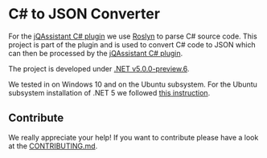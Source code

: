 # C# to JSON Converter

For the [jQAssistant C# plugin](https://github.com/softvis-research/jqa-csharp-plugin) we use [Roslyn](https://github.com/dotnet/roslyn) to parse C# source code. This project is part of the plugin and is used to convert C# code to JSON which can then be processed by the [jQAssistant C# plugin](https://github.com/softvis-research/jqa-csharp-plugin).

The project is developed under [.NET v5.0.0-preview.6](https://dotnet.microsoft.com/download/dotnet/5.0).

We tested in on Windows 10 and on the Ubuntu subsystem. For the Ubuntu subsystem installation of .NET 5 we followed [this instruction](https://github.com/dotnet/core/blob/master/release-notes/5.0/preview/5.0.0-preview.6-install-instructions.md#install-using-debrpm-packages).


## Contribute

We really appreciate your help! If you want to contribute please have a look at the [CONTRIBUTING.md](CONTRIBUTING.md).